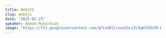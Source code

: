 ```yaml
---
title: Web3JS
slug: web3js
date: "2022-01-23"
speaker: Ahmad Muhardian
image: "https://lh3.googleusercontent.com/q7tsUBlCrzwxCbLiIL9qKCD5kCM-BBWm8dRWYprUqCPoir9FWPVariB1ChHc86Mdk7xxEfkeaKulP-55denDBYfF-bUu7-ec1O2u=w600"
---
```


